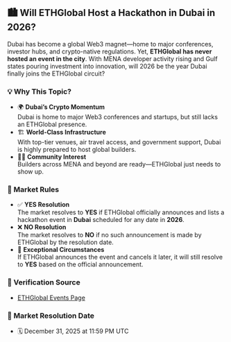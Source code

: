 ## 🏙️ Will ETHGlobal Host a Hackathon in Dubai in 2026?

Dubai has become a global Web3 magnet—home to major conferences, investor hubs, and crypto-native regulations. Yet, **ETHGlobal has never hosted an event in the city**. With MENA developer activity rising and Gulf states pouring investment into innovation, will 2026 be the year Dubai finally joins the ETHGlobal circuit?

### 💡 Why This Topic?
- 🌍 **Dubai’s Crypto Momentum**  
  Dubai is home to major Web3 conferences and startups, but still lacks an ETHGlobal presence.
- 🏗️ **World-Class Infrastructure**  
  With top-tier venues, air travel access, and government support, Dubai is highly prepared to host global builders.
- 🧑‍💻 **Community Interest**  
  Builders across MENA and beyond are ready—ETHGlobal just needs to show up.

### 📜 Market Rules
- ✅ **YES Resolution**  
  The market resolves to **YES** if ETHGlobal officially announces and lists a hackathon event in **Dubai** scheduled for any date in **2026**.
- ❌ **NO Resolution**  
  The market resolves to **NO** if no such announcement is made by ETHGlobal by the resolution date.
- 🔄 **Exceptional Circumstances**  
  If ETHGlobal announces the event and cancels it later, it will still resolve to **YES** based on the official announcement.

### 🔗 Verification Source
- [ETHGlobal Events Page](https://ethglobal.com/events)

### 📅 Market Resolution Date
- 🗓️ December 31, 2025 at 11:59 PM UTC
